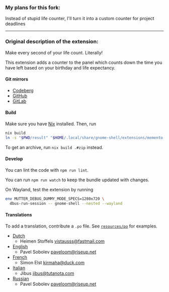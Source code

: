 ### My plans for this fork:
Instead of stupid life counter, I'll turn it into a custom counter for project deadlines

---

### Original description of the extension:

Make every second of your life count. Literally!

This extension adds a counter to the panel which counts down the time you have left based on your birthday and life expectancy.

#### Git mirrors

- [Codeberg](https://codeberg.org/paveloom-t/gnome-shell-memento-mori)
- [GitHub](https://github.com/paveloom-t/gnome-shell-memento-mori)
- [GitLab](https://gitlab.com/paveloom-g/typescript/gnome-shell-memento-mori)

#### Build

Make sure you have [Nix](https://nixos.org) installed. Then, run

```bash
nix build
ln -s "$PWD/result" "$HOME/.local/share/gnome-shell/extensions/memento-mori@paveloom"
```

To get an archive, run `nix build .#zip` instead.

#### Develop

You can lint the code with `npm run lint`.

You can run `npm run watch` to keep the bundle updated with changes.

On Wayland, test the extension by running

```bash
env MUTTER_DEBUG_DUMMY_MODE_SPECS=1280x720 \
  dbus-run-session -- gnome-shell --nested --wayland
```

#### Translations

To add a translation, contribute a `.po` file. See [`resources/po`](resources/po) for examples.

- [Dutch](resources/po/nl.po)
  - Heimen Stoffels <vistausss@fastmail.com>
- [English](resources/po/en.po)
  - Pavel Sobolev <paveloom@riseup.net>
- [French](resources/po/fr.po)
  - Simon Elst <kirmaha@duck.com>
- [Italian](resources/po/it_IT.po)
  - Jibus <jibus@tutanota.com>
- [Russian](resources/po/ru.po)
  - Pavel Sobolev <paveloom@riseup.net>
